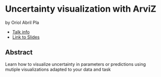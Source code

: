 # Uncertainty visualization with ArviZ
by Oriol Abril Pla
* [Talk info](https://amsterdam2023.pydata.org/cfp/talk/DH3N3R/)
* [Link to Slides](https://oriolabril.github.io/visualitzacio_incertesa/en.html)
## Abstract
Learn how to visualize uncertainty in parameters or predictions using mutiple visualizations adapted to your data and task
